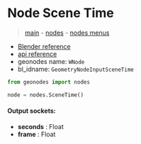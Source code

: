 # Node Scene Time

> [main](../structure.md) - [nodes](nodes.md) - [nodes menus](nodes_menus.md)

- [Blender reference](https://docs.blender.org/manual/en/latest/modeling/geometry_nodes/input/scene_time.html)
- [api reference](https://docs.blender.org/api/current/bpy.types.GeometryNodeInputSceneTime.html)
- geonodes name: `WNode`
- bl_idname: `GeometryNodeInputSceneTime`

```python
from geonodes import nodes

node = nodes.SceneTime()
```

#### Output sockets:

- **seconds** : Float
- **frame** : Float

